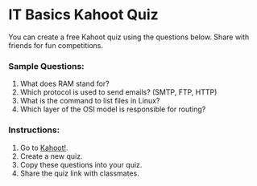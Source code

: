 # IT Basics Kahoot Quiz

You can create a free Kahoot quiz using the questions below. Share with friends for fun competitions.

### Sample Questions:
1. What does RAM stand for?
2. Which protocol is used to send emails? (SMTP, FTP, HTTP)
3. What is the command to list files in Linux?
4. Which layer of the OSI model is responsible for routing?

### Instructions:
1. Go to [Kahoot!](https://kahoot.com/).
2. Create a new quiz.
3. Copy these questions into your quiz.
4. Share the quiz link with classmates.
